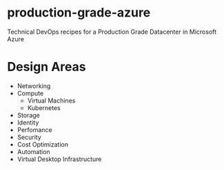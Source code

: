 # production-grade-azure
Technical DevOps recipes for a Production Grade Datacenter in Microsoft Azure

# Design Areas
  - Networking
  - Compute
     - Virtual Machines
     - Kubernetes
  - Storage
  - Identity
  - Perfomance
  - Security
  - Cost Optimization
  - Automation
  - Virtual Desktop Infrastructure

